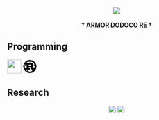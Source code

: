 <div align="center">

<img src="https://github.com/3c1u/3c1u/assets/298748/00024e02-03b8-43ef-b296-bb5f4a338ab5" width="800" />

**† ARMOR DODOCO RE †**

</div>

## Programming

<img src="https://github.com/3c1u/3c1u/assets/298748/a8840ec1-3262-40c9-bdb5-ba3a8a53f09f" width="32" height="32" /> <img src="https://raw.githubusercontent.com/3c1u/3c1u/master/assets/rust.svg" width="32" height="32" />

## Research

<div align="center">

<img src="https://github.com/3c1u/3c1u/assets/298748/d202f0d8-9b40-434a-bcb4-e8982a1cfa7c" width="800" />

<img src="https://github.com/3c1u/3c1u/assets/298748/be319bc1-057e-474e-8806-1c811155f7ce" width="800" />

</div>
